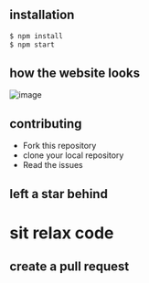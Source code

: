 ## installation
```bash 
$ npm install
$ npm start
```

## how the website looks
![image](https://user-images.githubusercontent.com/58719884/135717495-73bc7169-5594-4379-8067-1ed90e0b1cd3.png)


## contributing
 * Fork this repository
 * clone your local repository
 * Read the issues
 ## left a star behind

# sit relax code
## create a pull request
